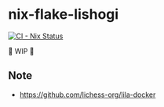 # nix-flake-lishogi

[![CI - Nix Status](https://github.com/kachick/nix-flake-lishogi/actions/workflows/ci-nix.yml/badge.svg?branch=main)](https://github.com/kachick/nix-flake-lishogi/actions/workflows/ci-nix.yml?query=branch%3Amain+)

🚧 WIP 🚧

## Note

- https://github.com/lichess-org/lila-docker
